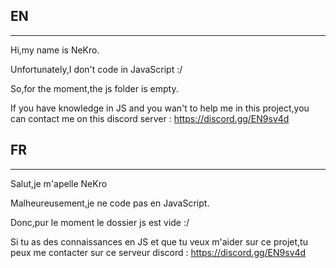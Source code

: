 ## EN
---

Hi,my name is NeKro.



Unfortunately,I don't code in JavaScript :/

So,for the moment,the js folder is empty.

If you have knowledge in JS  and you wan't to help me in this project,you can contact me on this discord server : https://discord.gg/EN9sv4d



## FR
---

Salut,je m'apelle NeKro

Malheureusement,je ne code pas en JavaScript.

Donc,pur le moment le dossier js est vide :/

Si tu as des connaissances en JS et que tu veux m'aider sur ce projet,tu peux me contacter sur ce serveur discord :  https://discord.gg/EN9sv4d
